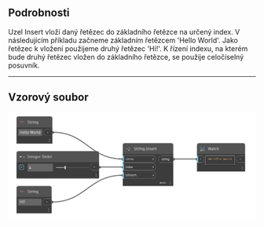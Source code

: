 ## Podrobnosti
Uzel Insert vloží daný řetězec do základního řetězce na určený index. V následujícím příkladu začneme základním řetězcem 'Hello World'. Jako řetězec k vložení použijeme druhý řetězec 'Hi!'. K řízení indexu, na kterém bude druhý řetězec vložen do základního řetězce, se použije celočíselný posuvník.
___
## Vzorový soubor

![Insert](./DSCore.String.Insert_img.jpg)

